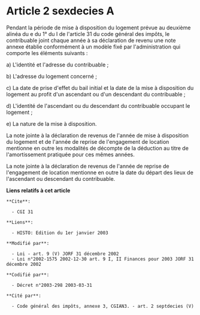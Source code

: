 # Article 2 sexdecies A

Pendant la période de mise à disposition du logement prévue au deuxième alinéa du e du 1° du I de l'article 31 du code
général des impôts, le contribuable joint chaque année à sa déclaration de revenu une note annexe établie conformément à un
modèle fixé par l'administration qui comporte les éléments suivants :

a) L'identité et l'adresse du contribuable ;

b) L'adresse du logement concerné ;

c) La date de prise d'effet du bail initial et la date de la mise à disposition du logement au profit d'un ascendant ou d'un
descendant du contribuable ;

d) L'identité de l'ascendant ou du descendant du contribuable occupant le logement ;

e) La nature de la mise à disposition.

La note jointe à la déclaration de revenus de l'année de mise à disposition du logement et de l'année de reprise de
l'engagement de location mentionne en outre les modalités de décompte de la déduction au titre de l'amortissement pratiquée
pour ces mêmes années.

La note jointe à la déclaration de revenus de l'année de reprise de l'engagement de location mentionne en outre la date du
départ des lieux de l'ascendant ou descendant du contribuable.

**Liens relatifs à cet article**

	**Cite**:

	  - CGI 31

	**Liens**:

	  - HISTO: Edition du 1er janvier 2003

	**Modifié par**:

	  - Loi - art. 9 (V) JORF 31 décembre 2002
	  - Loi n°2002-1575 2002-12-30 art. 9 I, II Finances pour 2003 JORF 31 décembre 2002

	**Codifié par**:

	  - Décret n°2003-298 2003-03-31

	**Cité par**:

	  - Code général des impôts, annexe 3, CGIAN3. - art. 2 septdecies (V)
